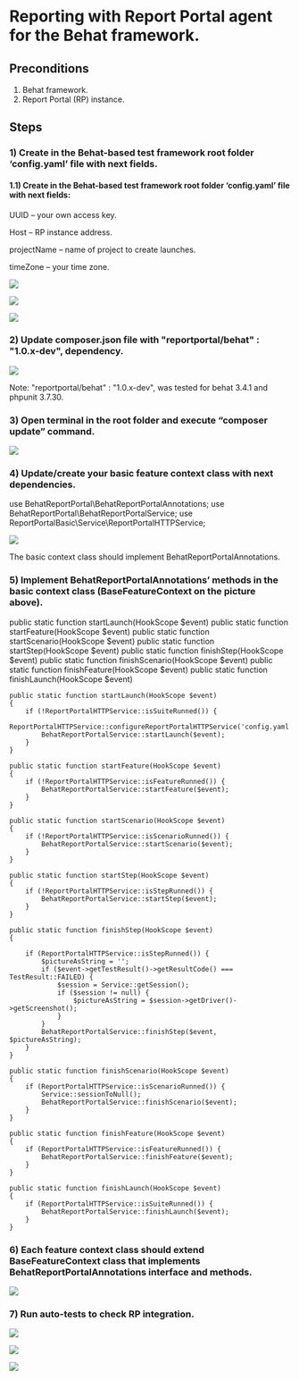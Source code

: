 # Reporting with Report Portal agent for the Behat framework.

## Preconditions
1) Behat framework.
2) Report Portal (RP) instance.

## Steps

### 1) Create in the Behat-based test framework root folder ‘config.yaml’ file with next fields.
#### 1.1) Create in the Behat-based test framework root folder ‘config.yaml’ file with next fields:
UUID – your own access key. 

Host – RP instance address.

projectName – name of project to create launches.

timeZone – your time zone.

![](screens/config.png)

![](screens/rpprofile.png)

![](screens/rpprofile2.png)

### 2) Update composer.json file with "reportportal/behat" : "1.0.x-dev", dependency.

![](screens/composer.png)

Note: "reportportal/behat" : "1.0.x-dev", was tested for behat 3.4.1 and phpunit 3.7.30.

### 3) Open terminal in the root folder and execute “composer update” command.

![](screens/composerupdate.png)

### 4) Update/create your basic feature context class with next dependencies.

use BehatReportPortal\BehatReportPortalAnnotations;
use BehatReportPortal\BehatReportPortalService;
use ReportPortalBasic\Service\ReportPortalHTTPService;

![](screens/integration1.png)

The basic context class should implement BehatReportPortalAnnotations.

### 5) Implement BehatReportPortalAnnotations’ methods in the basic context class (BaseFeatureContext on the picture above).

public static function startLaunch(HookScope $event)
public static function startFeature(HookScope $event)
public static function startScenario(HookScope $event)
public static function startStep(HookScope $event)
public static function finishStep(HookScope $event)
public static function finishScenario(HookScope $event)
public static function finishFeature(HookScope $event)
public static function finishLaunch(HookScope $event)

    public static function startLaunch(HookScope $event)
    {
        if (!ReportPortalHTTPService::isSuiteRunned()) {
            ReportPortalHTTPService::configureReportPortalHTTPService('config.yaml');
            BehatReportPortalService::startLaunch($event);
        }
    }

    public static function startFeature(HookScope $event)
    {
        if (!ReportPortalHTTPService::isFeatureRunned()) {
            BehatReportPortalService::startFeature($event);
        }
    }

    public static function startScenario(HookScope $event)
    {
        if (!ReportPortalHTTPService::isScenarioRunned()) {
            BehatReportPortalService::startScenario($event);
        }
    }

    public static function startStep(HookScope $event)
    {
        if (!ReportPortalHTTPService::isStepRunned()) {
            BehatReportPortalService::startStep($event);
        }
    }

    public static function finishStep(HookScope $event)
    {

        if (ReportPortalHTTPService::isStepRunned()) {
            $pictureAsString = '';
            if ($event->getTestResult()->getResultCode() === TestResult::FAILED) {
                $session = Service::getSession();
                if ($session != null) {
                    $pictureAsString = $session->getDriver()->getScreenshot();
                }
            }
            BehatReportPortalService::finishStep($event, $pictureAsString);
        }
    }

    public static function finishScenario(HookScope $event)
    {
        if (ReportPortalHTTPService::isScenarioRunned()) {
            Service::sessionToNull();
            BehatReportPortalService::finishScenario($event);
        }
    }

    public static function finishFeature(HookScope $event)
    {
        if (ReportPortalHTTPService::isFeatureRunned()) {
            BehatReportPortalService::finishFeature($event);
        }
    }

    public static function finishLaunch(HookScope $event)
    {
        if (ReportPortalHTTPService::isSuiteRunned()) {
            BehatReportPortalService::finishLaunch($event);
        }
    }

### 6) Each feature context class should extend BaseFeatureContext class that implements BehatReportPortalAnnotations interface and methods.

![](screens/integration2.png)

### 7) Run auto-tests to check RP integration.

![](screens/rpcheck.png)

![](screens/rpcheck2.png)

![](screens/testexample1.png)
